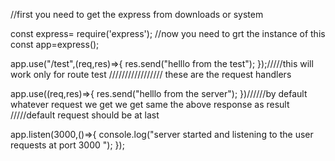 
//first you need to get the express  from downloads or system 

const express= require('express');
//now you need to grt the instance of this 
const app=express();

app.use("/test",(req,res)=>{
    res.send("helllo from the test");
});/////this will work only for route test
///////////////// these are the request handlers

app.use((req,res)=>{
    res.send("helllo from the server");
})//////by default whatever request we get we get same the above response as result
/////default request should  be at last


app.listen(3000,()=>{
    console.log("server started and listening to the user requests at port 3000 ");
});